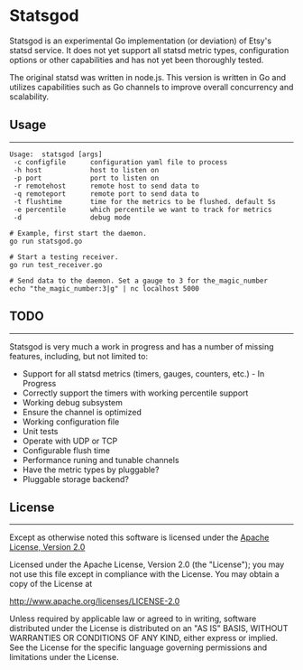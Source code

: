 # Statsgod

Statsgod is an experimental Go implementation (or deviation) of Etsy's statsd service.  It does not yet support all statsd metric types, configuration options or other capabilities and has not yet been thoroughly tested.

The original statsd was written in node.js. This version is written in Go and utilizes capabilities such as Go channels to improve overall concurrency and scalability.


## Usage
---
```
Usage:  statsgod [args]
 -c configfile		configuration yaml file to process
 -h host			host to listen on
 -p port			port to listen on
 -r remotehost		remote host to send data to
 -q remoteport		remote port to send data to
 -t flushtime		time for the metrics to be flushed. default 5s
 -e percentile		which percentile we want to track for metrics
 -d 				debug mode

# Example, first start the daemon.
go run statsgod.go

# Start a testing receiver.
go run test_receiver.go

# Send data to the daemon. Set a gauge to 3 for the_magic_number
echo "the_magic_number:3|g" | nc localhost 5000
```


## TODO
---
Statsgod is very much a work in progress and has a number of missing features, including, but not limited to:

* Support for all statsd metrics (timers, gauges, counters, etc.) - In Progress
* Correctly support the timers with working percentile support
* Working debug subsystem
* Ensure the channel is optimized
* Working configuration file
* Unit tests
* Operate with UDP or TCP
* Configurable flush time
* Performance runing and tunable channels
* Have the metric types by pluggable?
* Pluggable storage backend?


## License
---
Except as otherwise noted this software is licensed under the [Apache License, Version 2.0](http://www.apache.org/licenses/LICENSE-2.0.html)

Licensed under the Apache License, Version 2.0 (the "License");
you may not use this file except in compliance with the License.
You may obtain a copy of the License at

  http://www.apache.org/licenses/LICENSE-2.0

Unless required by applicable law or agreed to in writing, software
distributed under the License is distributed on an "AS IS" BASIS,
WITHOUT WARRANTIES OR CONDITIONS OF ANY KIND, either express or implied.
See the License for the specific language governing permissions and
limitations under the License.

